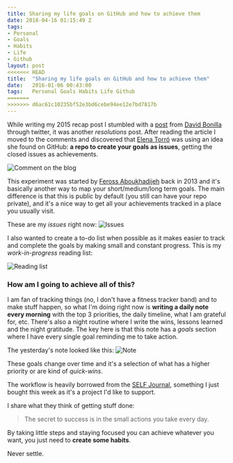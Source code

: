 ```yaml
---
title: Sharing my life goals on GitHub and how to achieve them
date: 2018-04-16 01:15:49 Z
tags:
- Personal
- Goals
- Habits
- Life
- Github
layout: post
<<<<<<< HEAD
title:  "Sharing my life goals on GitHub and how to achieve them"
date:   2016-01-06 00:43:00
tags:   Personal Goals Habits Life Github
=======
>>>>>>> d6ac61c10235bf52e3bd6cebe94ee12e7bd7817b
---
```


While writing my 2015 recap post I stumbled with a [post](http://www.bonillaware.com/objetivos-para-2016) from [David Bonilla](https://twitter.com/david_bonilla) through twitter, it was another *resolutions* post. After reading the article I moved to the comments and discovered that [Elena Torró](https://twitter.com/elenarcolepsia) was using an idea she found on GitHub: **a repo to create your goals as issues**, getting the closed issues as achievements.

![Comment on the blog](http://cl.ly/362L150u0O20/life-comment.png)

This experiment was started by [Feross Aboukhadijeh](https://github.com/feross/Life) back in 2013 and it's basically another way to map your short/medium/long term goals. The main difference is that this is public by default (you still can have your repo private), and it's a nice way to get all your achievements tracked in a place you usually visit.

These are my *issues* right now:
![Issues](http://cl.ly/2x3D3S0f0z3x/Image%202016-01-06%20at%201.59.54%20a.%20m..png)

I also wanted to create a to-do list when possible as it makes easier to track and complete the goals by making small and constant progress. This is my *work-in-progress* reading list:

![Reading list](http://cl.ly/312k3w3h3D1P/Image%202016-01-06%20at%202.00.58%20a.%20m..png)

### How am I going to achieve all of this?

I am fan of tracking things (no, I don't have a fitness tracker band) and to make stuff happen, so what I'm doing right now is **writing a daily note every morning** with the top 3 priorities, the daily timeline, what I am grateful for, etc. There's also a night routine where I write the wins, lessons learned and the night gratitude. The key here is that this note has a *goals* section where I have every single goal reminding me to take action.

The yesterday's note looked like this:
![Note](http://cl.ly/2L1p3Y303I3R/Image%202016-01-06%20at%202.28.47%20a.%20m..png)

These goals change over time and it's a selection of what has a higher priority or are kind of *quick-wins*.

The workflow is heavily borrowed from the [SELF Journal](http://bestself.co/products/self-journal), something I just bought this week as it's a project I'd like to support.

I share what they think of getting stuff done:
> The secret to success is in the small actions you take every day.

By taking little steps and staying focused you can achieve whatever you want, you just need to **create some habits**.

Never settle.
